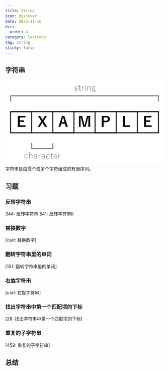 ```yaml
---
title: String
icon: discover
date: 2023-11-16
dir:
  order: 4
category: leetcode
tag: string
sticky: false
---
```


## 字符串
![string](../../../../../assets/leetcode/string.png)
字符串是由零个或多个字符组成的有限序列。

## 习题
### 反转字符串
[344: 反转字符串](344_reverse_string.md)
[541: 反转字符串II](541_reverse_string_ii.md)

### 替换数字
[carl: 替换数字]

### 翻转字符串里的单词
[151: 翻转字符串里的单词]

### 右旋字符串
[carl: 右旋字符串]

### 找出字符串中第一个匹配项的下标
[28: 找出字符串中第一个匹配项的下标]

### 重复的子字符串
[459: 重复的子字符串]

## 总结
